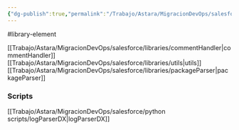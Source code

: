 ```yaml
---
{"dg-publish":true,"permalink":"/Trabajo/Astara/MigracionDevOps/salesforce/libraries/validationRun/"}
---
```



#library-element

[[Trabajo/Astara/MigracionDevOps/salesforce/libraries/commentHandler\|commentHandler]]
[[Trabajo/Astara/MigracionDevOps/salesforce/libraries/utils\|utils]]
[[Trabajo/Astara/MigracionDevOps/salesforce/libraries/packageParser\|packageParser]]

### Scripts
[[Trabajo/Astara/MigracionDevOps/salesforce/python scripts/logParserDX\|logParserDX]]
